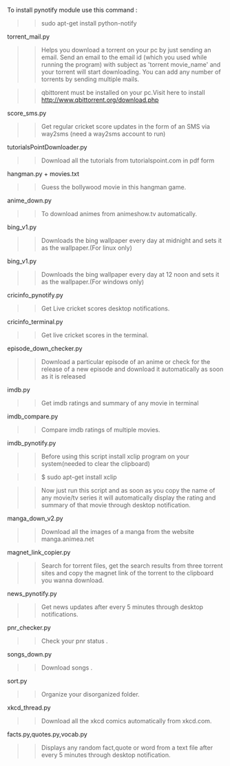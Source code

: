 To install pynotify module use this command :

>> sudo apt-get install python-notify

torrent_mail.py

>> Helps you download a torrent on your pc by just sending an email. Send an email to the email id (which you used while running the program) with subject as 'torrent movie_name' and your torrent will start downloading. You can add any number of torrents by sending multiple mails.

>> qbittorent must be installed on your pc.Visit here to install http://www.qbittorrent.org/download.php

score_sms.py

>> Get regular cricket score updates in the form of an SMS via way2sms (need a way2sms account to run)

tutorialsPointDownloader.py

>> Download all the tutorials from tutorialspoint.com in pdf form

hangman.py + movies.txt

>> Guess the bollywood movie in this hangman game.

anime_down.py

>> To download animes from animeshow.tv automatically.

bing_v1.py

>> Downloads the bing wallpaper every day at midnight and sets it as the wallpaper.(For linux only)

bing_v1.py

>> Downloads the bing wallpaper every day at 12 noon and sets it as the wallpaper.(For windows only)

cricinfo_pynotify.py

>> Get Live cricket scores desktop notifications.

cricinfo_terminal.py

>> Get live cricket scores in the terminal.

episode_down_checker.py

>> Download a particular episode of an anime or check for the release of a new episode and download it automatically as soon as it is released

imdb.py

>> Get imdb ratings and summary of any movie in terminal

imdb_compare.py

>> Compare imdb ratings of multiple movies.

imdb_pynotify.py

>>Before using this script install xclip program on your system(needed to clear the clipboard)

>>$ sudo apt-get install xclip

>>Now just run this script and as soon as you copy the name of any movie/tv series it will automatically display the rating and summary of that movie through desktop notification.

manga_down_v2.py

>> Download all the images of a manga from the website manga.animea.net

magnet_link_copier.py

>> Search for torrent files, get the search results from three torrent sites and copy the magnet link of the torrent to the clipboard you wanna download.

news_pynotify.py

>> Get news updates after every 5 minutes through desktop notifications.

pnr_checker.py

>> Check your pnr status .

songs_down.py

>> Download songs .

sort.py

>> Organize your disorganized folder.

xkcd_thread.py

>> Download all the xkcd comics automatically from xkcd.com.

facts.py,quotes.py,vocab.py

>> Displays any random fact,quote or word from a text file after every 5 minutes through desktop notification.

